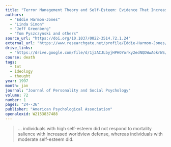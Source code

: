 ```yaml
---
title: "Terror Management Theory and Self-Esteem: Evidence That Increased Self-Esteem Reduced Mortality Salience Effects"
authors:
  - "Eddie Harmon-Jones"
  - "Linda Simon"
  - "Jeff Greenberg"
  - "Tom Pyszczynski and others"
source_url: "https://doi.org/10.1037/0022-3514.72.1.24"
external_url: "https://www.researchgate.net/profile/Eddie-Harmon-Jones/publication/232484435_Terror_Management_Theory_and_Self-Esteem_Evidence_That_Increased_Self-Esteem_Reduces_Mortality_Salience_Effects/links/0fcfd51179ff793bd7000000/Terror-Management-Theory-and-Self-Esteem-Evidence-That-Increased-Self-Esteem-Reduces-Mortality-Salience-Effects.pdf"
drive_links:
  - "https://drive.google.com/file/d/1j3ACJLbyjHPHOYorky2edNQDWwAokrWS/view?usp=drivesdk"
course: death
tags:
  - tmt
  - ideology
  - thought
year: 1997
month: jan
journal: "Journal of Personality and Social Psychology"
volume: 72
number: 1
pages: "24--36"
publisher: "American Psychological Association"
openalexid: W2153837488
---
```


> … individuals with high self-esteem did not respond to mortality salience with increased worldview defense, whereas individuals with moderate self-esteem did.

